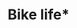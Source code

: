 ---
pid: RS121
title: Bike life*
location_transcription: Ben Franklin Pkwy
zipcode: '19124'
outside_phl: 
neighborhood: Juniata,Frankford,Feltonville
age: '20'
age_range: 20-29
instagram: 
image_file_name: RS_121.jpg
proposal_transcription: |-
  I personally feel like those kids that ride around the city on bikes, popping wheelies in traffic, deserve a monument. A statue. To me, they are an impediment of Philly culture.
  Many people may think of them as a nuisance but to me they are skilled and I'm alway happy to see young kids of color changing their energy into something cool. I envision a bronze statue of a group pf those kids, created in their name.
topic: Culture,Sports
topic_summary: 0, 0
type: Sculpture Statue
keywords_other: 
credit: Tia B.
image_labels: 
twitter: 
facebook: 
permalink: "/monuments/rs121/"
layout: item-page
---